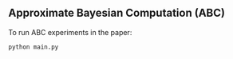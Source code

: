 ## Approximate Bayesian Computation (ABC)

To run ABC experiments in the paper:
```
python main.py
```